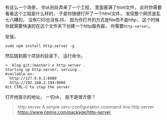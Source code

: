 有这么一个场景，
你从别处弄来了一个工程，
里面塞满了html文件，
此时你需要看看这个工程是什么样的，
于是你随便打开了一个html文件，
发现整个网页是乱七八糟的，
没有CSS也没有JS，
因为你打开的方式是file而不是http，
这个时候你就需要快速的在这个文件夹下创建一个http服务器，
你需要`http-server`。

安装。
```
sudo npm install http-server -g
```

然后跳到那个项目的目录下，
运行命令。
```
➜  blog git:(master) ✗ http-server .
Starting up http-server, serving .
Available on:
  http://127.0.0.1:8080
  http://192.168.2.194:8080
Hit CTRL-C to stop the server
```

打开他提示的地址，
一切ok，
是不是很方便？

> http-server
> A simple zero-configuration command-line http server
> https://www.npmjs.com/package/http-server
